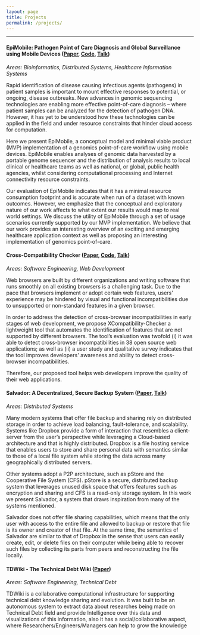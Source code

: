 ```yaml
---
layout: page 
title: Projects 
permalink: /projects/
---
```


---
#### EpiMobile: Pathogen Point of Care Diagnosis and Global Surveillance using Mobile Devices ([Paper](/content/epimobile_paper.pdf), [Code](http://www.github.com/digorithm/epimobile), [Talk](/content/epimobile.pdf))

*Areas: Bioinformatics, Distributed Systems, Healthcare Information Systems*

<div class="abstract">
<p>
Rapid identification of disease causing infectious agents (pathogens) in patient samples is important to mount effective responses to potential, or ongoing, disease outbreaks. New advances in genomic sequencing technologies are enabling more effective point-of-care diagnosis – where patient samples can be analyzed for the detection of pathogen DNA. However, it has yet to be understood how these technologies can be applied in the field and under resource constraints that hinder cloud access for computation.
</p>

<p>
Here we present EpiMobile, a conceptual model and minimal viable product (MVP) implementation of a genomics point-of-care workflow using mobile devices. EpiMobile enables analyses of genomic data harvested by a portable genome sequencer and the distribution of analysis results to local clinical or healthcare teams as well as national, or global, public health agencies, whilst considering computational processing and Internet connectivity resource constraints.
</p>

<p>
Our evaluation of EpiMobile indicates that it has a minimal resource consumption footprint and is accurate when run of a dataset with known outcomes. However, we emphasize that the conceptual and exploratory nature of our work affects to what extent our results would map to real world settings. We discuss the utility of EpiMobile through a set of usage scenarios currently supported by our MVP implementation. We believe that our work provides an interesting overview of an exciting and emerging healthcare application context as well as proposing an interesting implementation of genomics point-of-care.
</p>
</div>

#### Cross-Compatibility Checker ([Paper](/content/xcc_paper.pdf), [Code](http://www.github.com/digorithm/xcompatibility-checker), [Talk](/content/xcc.pdf))

*Areas: Software Engineering, Web Development*

<div class="abstract">
<p>
Web browsers are built by different organizations and writing software that runs smoothly on all existing browsers is a challenging task. Due to the pace that browsers implement or adopt certain web features, users' experience may be hindered by visual and functional incompatibilities due to unsupported or non-standard features in a given browser.
</p>

<p>
In order to address the detection of cross-browser incompatibilities in early stages of web development, we propose XCompatibility-Checker a lightweight tool that automates the identification of features that are not supported by different browsers. The tool’s evaluation was twofold (i) it was able to detect cross-browser incompatibilities in 38 open source web applications; as well as (ii) a user study and qualitative survey indicates that the tool improves developers' awareness and ability to detect cross-browser incompatibilities.
</p>
<p>
Therefore, our proposed tool helps web developers improve the quality of their web applications.
</p>
</div>

#### Salvador: A Decentralized, Secure Backup System ([Paper](/content/salvador_paper.pdf), [Talk](http://slides.com/rodrigoaraujo-1/salvador))

*Areas: Distributed Systems*

<div class="abstract">
<p>
Many modern systems that offer file backup and sharing rely on distributed storage in order to achieve load balancing, fault-tolerance, and scalability. Systems like Dropbox provide a form of interaction that resembles a client-server from the user’s perspective while leveraging a Cloud-based architecture and that is highly distributed. Dropbox is a file hosting service that enables users to store and share personal data with semantics similar to those of a local file system while storing the data across many geographically distributed servers.
</p>

<p>
Other systems adopt a P2P architecture, such as pStore and the Cooperative File System (CFS). pStore is a secure, distributed backup system that leverages unused disk space that offers features such as encryption and sharing and CFS is a read-only storage system. In this work we present Salvador, a system that draws inspiration from many of the systems mentioned.
</p>

<p>
Salvador does not offer file sharing capabilities, which means that the only user with access to the entire file and allowed to backup or restore that file is its owner and creator of that file. At the same time, the semantics of Salvador are similar to that of Dropbox in the sense that users can easily create, edit, or delete files on their computer while being able to recover such files by collecting its parts from peers and reconstructing the file locally.
</p>
</div>

#### TDWiki - The Technical Debt Wiki ([Paper](/content/tdwiki_paper.pdf))

*Areas: Software Engineering, Technical Debt*

<div class="abstract">
<p>
TDWiki is a collaborative computational infrastructure for supporting technical debt knowledge sharing and evolution. It was built to be an autonomous system to extract data about researches being made on Technical Debt field and provide Intelligence over this data and visualizations of this information, also it has a social/collaborative aspect, where Researchers/Engineers/Managers can help to grow the knowledge
</p>
</div>
